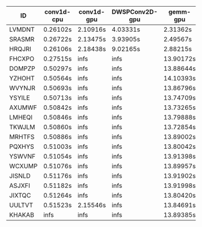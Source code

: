 |ID|conv1d-cpu|conv1d-gpu|DWSPConv2D-gpu|gemm-gpu|avg|
|-|-|-|-|-|-|
|LVMDNT|0.26102s|2.10916s|4.03331s|2.31362s|2.17928s|
|SRASMR|0.26722s|2.13475s|3.93905s|2.49567s|2.20917s|
|HRQJRI|0.26106s|2.18438s|9.02165s|2.88215s|3.58731s|
|FHCXPO|0.27515s|infs|infs|13.90172s|infs|
|DOMPZP|0.50297s|infs|infs|13.88644s|infs|
|YZHOHT|0.50564s|infs|infs|14.10393s|infs|
|WVYNJR|0.50693s|infs|infs|13.86796s|infs|
|YSYILE|0.50713s|infs|infs|13.74709s|infs|
|AXUMWF|0.50842s|infs|infs|13.73265s|infs|
|LMHEQI|0.50846s|infs|infs|13.79888s|infs|
|TKWJLM|0.50860s|infs|infs|13.72854s|infs|
|MRHTFS|0.50886s|infs|infs|13.89002s|infs|
|PQXHYS|0.51003s|infs|infs|13.80042s|infs|
|YSWVNF|0.51054s|infs|infs|13.91398s|infs|
|WCXUMP|0.51076s|infs|infs|13.89957s|infs|
|JISNLD|0.51176s|infs|infs|13.91902s|infs|
|ASJXFI|0.51182s|infs|infs|13.91998s|infs|
|JIXTQC|0.51264s|infs|infs|13.80420s|infs|
|UULTVT|0.51523s|2.15546s|infs|13.84691s|infs|
|KHAKAB|infs|infs|infs|13.89385s|infs|
